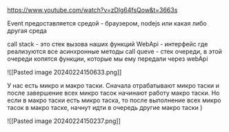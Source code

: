 https://www.youtube.com/watch?v=zDlg64fsQow&t=3663s


Event предоставляется средой - браузером, nodejs или какая либо другая среда

call stack - это стек вызова наших функций
WebApi - интерфейс где реализуются все асинхронные методы
call queve - стек очереди, в этой очереди копятся функции, которые мы ему передали через webApi


![[Pasted image 20240224150633.png]]










У нас есть микро и макро таски.
Сначала отрабатывают микро таски и после завершение всех микро тасок начинают работу макро таски. Но если в макро таски есть микро таска, то после выполнение всех микро тасок в макро таске, начнут идти в очередь другие макро таски )

![[Pasted image 20240224150237.png]]



